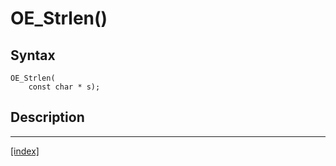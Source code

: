 # OE_Strlen()



## Syntax

    OE_Strlen(
        const char * s);
## Description 

---
[[index]](index.md)

